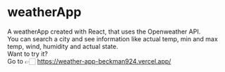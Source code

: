# weatherApp
A weatherApp created with React, that uses the Openweather API.  
You can search a city and see information like actual temp, min and max temp, wind, humidity and actual state.  
Want to try it?  
Go to 👉🏻 https://weather-app-beckman924.vercel.app/
